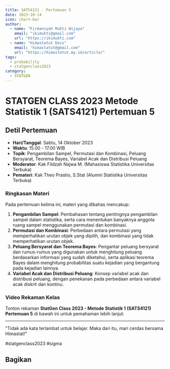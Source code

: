 ```yaml
--- 
title: SATS4121 - Pertemuan 5
date: 2023-10-14
icon: chart-bar
author:
  - name: "Firmansyah Mukti Wijaya"
    email: "ikimukti@gmail.com"
    url: "https://ikimukti.com"
  - name: "Himastatut Docs"
    email: "himastatut@gmail.com"
    url: "https://himastatut.my.id/article/"
tags:
  - probability
  - statgenclass2023
category: 
  - STATGEN
--- 
```


# STATGEN CLASS 2023 Metode Statistik 1 (SATS4121) Pertemuan 5

## Detil Pertemuan

- **Hari/Tanggal**: Sabtu, 14 Oktober 2023
- **Waktu**: 15.00 - 17.00 WIB
- **Topik**: Pengambilan Sampel, Permutasi dan Kombinasi, Peluang Bersyarat, Teorema Bayes, Variabel Acak dan Distribusi Peluang
- **Moderator**: Kak Fildzah Najwa M. (Mahasiswa Statistika Universitas Terbuka)
- **Pemateri**: Kak Theo Prastio, S.Stat (Alumni Statistika Universitas Terbuka)

### Ringkasan Materi
Pada pertemuan kelima ini, materi yang dibahas mencakup:
1. **Pengambilan Sampel**: Pembahasan tentang pentingnya pengambilan sampel dalam statistika, serta cara menentukan banyaknya anggota ruang sampel menggunakan permutasi dan kombinasi.
2. **Permutasi dan Kombinasi**: Perbedaan antara permutasi yang memperhatikan urutan objek yang dipilih, dan kombinasi yang tidak memperhatikan urutan objek.
3. **Peluang Bersyarat dan Teorema Bayes**: Pengantar peluang bersyarat dan rumus-rumus yang digunakan untuk menghitung peluang berdasarkan informasi yang sudah diketahui, serta aplikasi teorema Bayes dalam menghitung probabilitas suatu kejadian yang bergantung pada kejadian lainnya.
4. **Variabel Acak dan Distribusi Peluang**: Konsep variabel acak dan distribusi peluang, dengan penekanan pada perbedaan antara variabel acak diskrit dan kontinu.

### Video Rekaman Kelas
Tonton rekaman **StatGen Class 2023 - Metode Statistik 1 (SATS4121) Pertemuan 5** di bawah ini untuk pemahaman lebih lanjut:

<VidStack
  src="youtube/LdZlifb4Dz4"
  title="StatGen Class 2023 - Metode Statistik 1 (SATS4121) Pertemuan 5"
/>

--- 

"Tidak ada kata terlambat untuk belajar. Maka dari itu, mari cerdas bersama Himastat!"

#statgenclass2023 #sigma


## Bagikan
<Share colorful />
<GitContributors />
<GitChangelog />